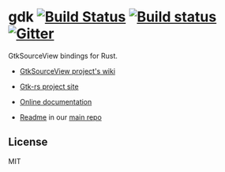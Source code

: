# gdk [![Build Status](https://travis-ci.org/gtk-rs/sourceview.png?branch=master)](https://travis-ci.org/gtk-rs/sourceview) [![Build status](https://ci.appveyor.com/api/projects/status/d2ibj4soirbbjbdt?svg=true)](https://ci.appveyor.com/project/GuillaumeGomez/sourceview) [![Gitter](https://badges.gitter.im/Join%20Chat.svg)](https://gitter.im/gtk-rs/gtk)

GtkSourceView bindings for Rust.

- [GtkSourceView project's wiki](https://wiki.gnome.org/Projects/GtkSourceView)

- [Gtk-rs project site](http://gtk-rs.org/)

- [Online documentation](http://gtk-rs.org/docs/)

- [Readme](https://github.com/gtk-rs/gtk/blob/master/README.md) in our
  [main repo](https://github.com/gtk-rs/gtk)

## License

MIT
